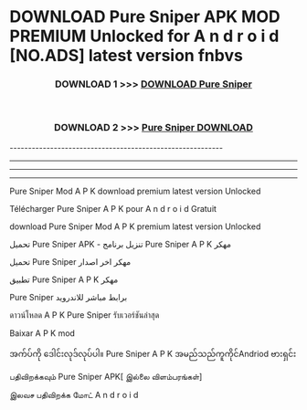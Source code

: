 # DOWNLOAD Pure Sniper  APK MOD PREMIUM Unlocked for A n d r o i d [NO.ADS] latest version fnbvs 



<div align="center">

<h3>DOWNLOAD 1 >>> <a href="https://getmod2.web.app/?judul=Pure Sniper ">DOWNLOAD Pure Sniper </a></h3><br>

<h3>DOWNLOAD 2 >>> <a href="https://getmod2.web.app/?judul=Pure Sniper ">Pure Sniper  DOWNLOAD </a></h3>

</div>
----------------------------------------------------------

----------------------------------------------------------

----------------------------------------------------------

----------------------------------------------------------

Pure Sniper  Mod A P K download premium latest version Unlocked

Télécharger Pure Sniper  A P K pour A n d r o i d Gratuit

download Pure Sniper  Mod A P K premium latest version Unlocked

تحميل Pure Sniper  APK - تنزيل برنامج Pure Sniper  A P K مهكر

تحميل Pure Sniper  مهكر اخر اصدار

تطبيق Pure Sniper  A P K مهكر

Pure Sniper  برابط مباشر للاندرويد

ดาวน์โหลด A P K Pure Sniper  รับเวอร์ชันล่าสุด

Baixar A P K mod

အက်ပ်ကို ဒေါင်းလုဒ်လုပ်ပါ။ Pure Sniper  A P K အမည်သည်ကူကိုင်Andriod ဗားရှင်း

பதிவிறக்கவும் Pure Sniper  APK[ இல்லை விளம்பரங்கள்] 
 
இலவச பதிவிறக்க மோட் A n d r o i d




